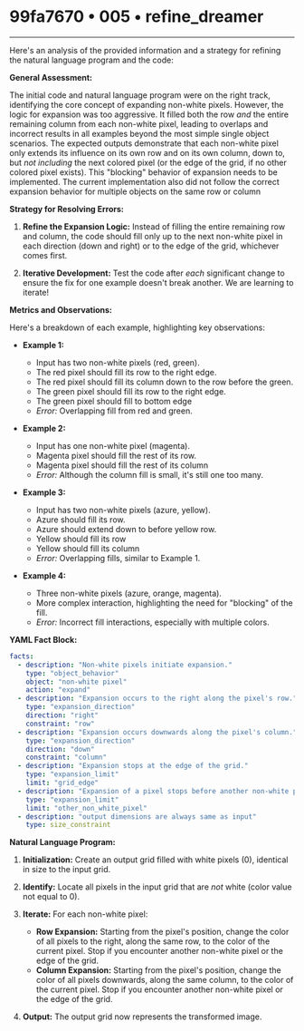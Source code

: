 # 99fa7670 • 005 • refine_dreamer

---
Here's an analysis of the provided information and a strategy for refining the natural language program and the code:

**General Assessment:**

The initial code and natural language program were on the right track, identifying the core concept of expanding non-white pixels. However, the logic for expansion was too aggressive. It filled both the row *and* the entire remaining column from each non-white pixel, leading to overlaps and incorrect results in all examples beyond the most simple single object scenarios. The expected outputs demonstrate that each non-white pixel only extends its influence on its own row and on its own column, down to, but *not including* the next colored pixel (or the edge of the grid, if no other colored pixel exists). This "blocking" behavior of expansion needs to be implemented. The current implementation also did not follow the correct expansion behavior for multiple objects on the same row or column

**Strategy for Resolving Errors:**

1.  **Refine the Expansion Logic:** Instead of filling the entire remaining row and column, the code should fill only up to the next non-white pixel in each direction (down and right) or to the edge of the grid, whichever comes first.

2.  **Iterative Development:** Test the code after *each* significant change to ensure the fix for one example doesn't break another. We are learning to iterate!

**Metrics and Observations:**

Here's a breakdown of each example, highlighting key observations:

*   **Example 1:**
    *   Input has two non-white pixels (red, green).
    *   The red pixel should fill its row to the right edge.
    *   The red pixel should fill its column down to the row before the green.
    *   The green pixel should fill its row to the right edge.
    *  The green pixel should fill to bottom edge
    *   *Error:* Overlapping fill from red and green.

*   **Example 2:**
    *   Input has one non-white pixel (magenta).
    *   Magenta pixel should fill the rest of its row.
    *  Magenta pixel should fill the rest of its column
    *   *Error:* Although the column fill is small, it's still one too many.

*   **Example 3:**
    *   Input has two non-white pixels (azure, yellow).
    *   Azure should fill its row.
    *  Azure should extend down to before yellow row.
    *  Yellow should fill its row
    *  Yellow should fill its column
    *   *Error:* Overlapping fills, similar to Example 1.

*   **Example 4:**
    *   Three non-white pixels (azure, orange, magenta).
    *   More complex interaction, highlighting the need for "blocking" of the fill.
    *   *Error:* Incorrect fill interactions, especially with multiple colors.

**YAML Fact Block:**

```yaml
facts:
  - description: "Non-white pixels initiate expansion."
    type: "object_behavior"
    object: "non-white pixel"
    action: "expand"
  - description: "Expansion occurs to the right along the pixel's row."
    type: "expansion_direction"
    direction: "right"
    constraint: "row"
  - description: "Expansion occurs downwards along the pixel's column."
    type: "expansion_direction"
    direction: "down"
    constraint: "column"
  - description: "Expansion stops at the edge of the grid."
    type: "expansion_limit"
    limit: "grid_edge"
  - description: "Expansion of a pixel stops before another non-white pixel in its path."
    type: "expansion_limit"
    limit: "other_non_white_pixel"
  - description: "output dimensions are always same as input"
    type: size_constraint
```

**Natural Language Program:**

1.  **Initialization:** Create an output grid filled with white pixels (0), identical in size to the input grid.

2.  **Identify:** Locate all pixels in the input grid that are *not* white (color value not equal to 0).

3.  **Iterate:** For each non-white pixel:
    *   **Row Expansion:** Starting from the pixel's position, change the color of all pixels to the right, along the same row, to the color of the current pixel. Stop if you encounter another non-white pixel or the edge of the grid.
    *   **Column Expansion:** Starting from the pixel's position, change the color of all pixels downwards, along the same column, to the color of the current pixel. Stop if you encounter another non-white pixel or the edge of the grid.

4.  **Output:** The output grid now represents the transformed image.

